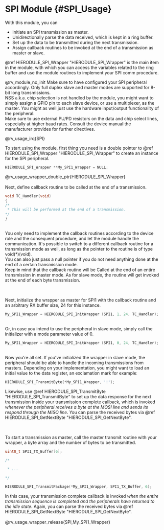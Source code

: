 SPI Module {#SPI_Usage}
=======================

With this module, you can
- Initiate an SPI transmission as master.
- Unidirectionally parse the data received, which is kept in a ring buffer.
- Set up the data to be transmitted during the next transmission.
- Assign callback routines to be invoked at the end of a transmission as master or slave.

@ref HIERODULE_SPI_Wrapper "HIERODULE_SPI_Wrapper" is the main item in the module, with which you can access the variables related to the ring buffer and use the module routines to implement your SPI comm procedure.

@rv_module_no_init Make sure to have configured your SPI peripheral accordingly. Only full duplex slave and master modes are supported for 8-bit long transmissions.
<br>NSS a.k.a. chip selection is not handled by the module, you might want to simply assign a GPIO pin to each slave device, or use a multiplexer, as the master.
You might as well just use the hardware input/output functionality of the peripheral.
<br>Make sure to use external PU/PD resistors on the data and chip select lines, especially at higher baud rates. Consult the device manual the manufacturer provides for further directives.

@rv_usage_irq{SPI}

To start using the module, first thing you need is a double pointer to @ref HIERODULE_SPI_Wrapper "HIERODULE_SPI_Wrapper" to create an instance for the SPI peripheral.
```c
HIERODULE_SPI_Wrapper **My_SPI1_Wrapper = NULL;
```
@rv_usage_wrapper_double_ptr{HIERODULE_SPI_Wrapper}
<br><br>Next, define callback routine to be called at the end of a transmission.
```c
void TC_Handler(void)
{
/*
 * This will be performed at the end of a transmission.
*/
}
```
<br>You only need to implement the callback routines according to the device role and the consequent procedure, and let the module handle the communication. It's possible to switch to a different callback routine for a transmission mode as well, as long as the pointer to the routine is of type void(\*)(void).
<br>You can also just pass a null pointer if you do not need anything done at the end of a certain transmission mode.
<br>Keep in mind that the callback routine will be Called at the end of an entire transmission in master mode. As for slave mode, the routine will get invoked at the end of each byte transmission.

<br><br>Next, initialize the wrapper as master for SPI1 with the callback routine and an arbitrary RX buffer size, 24 for this instance.
```c
My_SPI1_Wrapper = HIERODULE_SPI_InitWrapper (SPI1, 1, 24, TC_Handler);
```
<br>Or, in case you intend to use the peripheral in slave mode, simply call the initializer with a mode parameter value of 0.
```c
My_SPI1_Wrapper = HIERODULE_SPI_InitWrapper (SPI1, 0, 24, TC_Handler);
```

<br>Now you're all set. If you've initialized the wrapper in slave mode, the peripheral should be able to handle the incoming transmissions from masters. Depending on your implementation, you might want to load an initial value to the data register, an exclamation mark for example:
```c
HIERODULE_SPI_TransmitByte(*My_SPI1_Wrapper, '!');
```
Likewise, use @ref HIERODULE_SPI_TransmitByte "HIERODULE_SPI_TransmitByte" to set up the data response for the next transmission inside your transmission complete callback, which is invoked *whenever the peripheral receives a byte at the MOSI line and sends its respond through the MISO line*. You can parse the received bytes via @ref HIERODULE_SPI_GetNextByte "HIERODULE_SPI_GetNextByte".

<br><br>To start a transmission as master, call the master transmit routine with your wrapper, a byte array and the number of bytes to be transmitted.
```c
uint8_t SPI1_TX_Buffer[6];

/*

 * ...

*/

HIERODULE_SPI_TransmitPackage(*My_SPI1_Wrapper, SPI1_TX_Buffer, 6);
```
In this case, your transmission complete callback is invoked *when the entire transmission sequence is completed and the peripherals have returned to the idle state*. Again, you can parse the received bytes via @ref HIERODULE_SPI_GetNextByte "HIERODULE_SPI_GetNextByte".
<br><br>@rv_usage_wrapper_release{SPI,My_SPI1_Wrapper}
